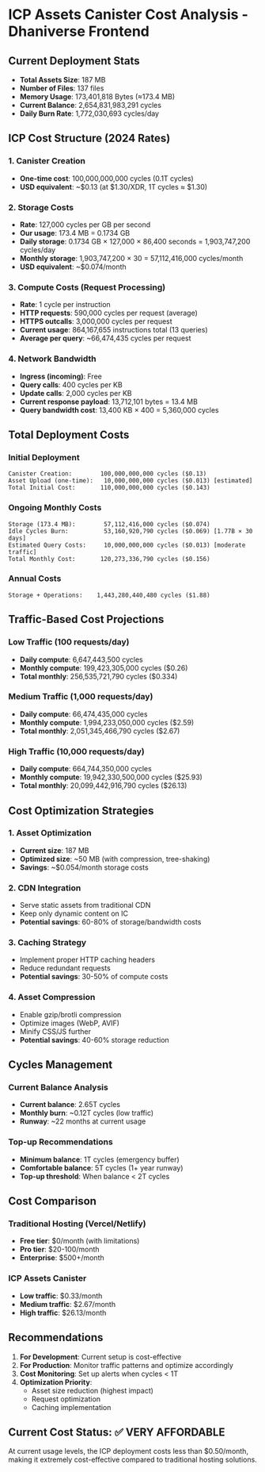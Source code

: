 # ICP Assets Canister Cost Analysis - Dhaniverse Frontend

## Current Deployment Stats

- **Total Assets Size**: 187 MB
- **Number of Files**: 137 files
- **Memory Usage**: 173,401,818 Bytes (≈173.4 MB)
- **Current Balance**: 2,654,831,983,291 cycles
- **Daily Burn Rate**: 1,772,030,693 cycles/day

## ICP Cost Structure (2024 Rates)

### 1. Canister Creation
- **One-time cost**: 100,000,000,000 cycles (0.1T cycles)
- **USD equivalent**: ~$0.13 (at $1.30/XDR, 1T cycles ≈ $1.30)

### 2. Storage Costs
- **Rate**: 127,000 cycles per GB per second
- **Our usage**: 173.4 MB = 0.1734 GB
- **Daily storage**: 0.1734 GB × 127,000 × 86,400 seconds = 1,903,747,200 cycles/day
- **Monthly storage**: 1,903,747,200 × 30 = 57,112,416,000 cycles/month
- **USD equivalent**: ~$0.074/month

### 3. Compute Costs (Request Processing)
- **Rate**: 1 cycle per instruction
- **HTTP requests**: 590,000 cycles per request (average)
- **HTTPS outcalls**: 3,000,000 cycles per request
- **Current usage**: 864,167,655 instructions total (13 queries)
- **Average per query**: ~66,474,435 cycles per request

### 4. Network Bandwidth
- **Ingress (incoming)**: Free
- **Query calls**: 400 cycles per KB
- **Update calls**: 2,000 cycles per KB
- **Current response payload**: 13,712,101 bytes = 13.4 MB
- **Query bandwidth cost**: 13,400 KB × 400 = 5,360,000 cycles

## Total Deployment Costs

### Initial Deployment
```
Canister Creation:        100,000,000,000 cycles ($0.13)
Asset Upload (one-time):   10,000,000,000 cycles ($0.013) [estimated]
Total Initial Cost:       110,000,000,000 cycles ($0.143)
```

### Ongoing Monthly Costs
```
Storage (173.4 MB):        57,112,416,000 cycles ($0.074)
Idle Cycles Burn:          53,160,920,790 cycles ($0.069) [1.77B × 30 days]
Estimated Query Costs:     10,000,000,000 cycles ($0.013) [moderate traffic]
Total Monthly Cost:       120,273,336,790 cycles ($0.156)
```

### Annual Costs
```
Storage + Operations:    1,443,280,440,480 cycles ($1.88)
```

## Traffic-Based Cost Projections

### Low Traffic (100 requests/day)
- **Daily compute**: 6,647,443,500 cycles
- **Monthly compute**: 199,423,305,000 cycles ($0.26)
- **Total monthly**: 256,535,721,790 cycles ($0.334)

### Medium Traffic (1,000 requests/day)
- **Daily compute**: 66,474,435,000 cycles
- **Monthly compute**: 1,994,233,050,000 cycles ($2.59)
- **Total monthly**: 2,051,345,466,790 cycles ($2.67)

### High Traffic (10,000 requests/day)
- **Daily compute**: 664,744,350,000 cycles
- **Monthly compute**: 19,942,330,500,000 cycles ($25.93)
- **Total monthly**: 20,099,442,916,790 cycles ($26.13)

## Cost Optimization Strategies

### 1. Asset Optimization
- **Current size**: 187 MB
- **Optimized size**: ~50 MB (with compression, tree-shaking)
- **Savings**: ~$0.054/month storage costs

### 2. CDN Integration
- Serve static assets from traditional CDN
- Keep only dynamic content on IC
- **Potential savings**: 60-80% of storage/bandwidth costs

### 3. Caching Strategy
- Implement proper HTTP caching headers
- Reduce redundant requests
- **Potential savings**: 30-50% of compute costs

### 4. Asset Compression
- Enable gzip/brotli compression
- Optimize images (WebP, AVIF)
- Minify CSS/JS further
- **Potential savings**: 40-60% storage reduction

## Cycles Management

### Current Balance Analysis
- **Current balance**: 2.65T cycles
- **Monthly burn**: ~0.12T cycles (low traffic)
- **Runway**: ~22 months at current usage

### Top-up Recommendations
- **Minimum balance**: 1T cycles (emergency buffer)
- **Comfortable balance**: 5T cycles (1+ year runway)
- **Top-up threshold**: When balance < 2T cycles

## Cost Comparison

### Traditional Hosting (Vercel/Netlify)
- **Free tier**: $0/month (with limitations)
- **Pro tier**: $20-100/month
- **Enterprise**: $500+/month

### ICP Assets Canister
- **Low traffic**: $0.33/month
- **Medium traffic**: $2.67/month
- **High traffic**: $26.13/month

## Recommendations

1. **For Development**: Current setup is cost-effective
2. **For Production**: Monitor traffic patterns and optimize accordingly
3. **Cost Monitoring**: Set up alerts when cycles < 1T
4. **Optimization Priority**: 
   - Asset size reduction (highest impact)
   - Request optimization
   - Caching implementation

## Current Cost Status: ✅ VERY AFFORDABLE

At current usage levels, the ICP deployment costs less than $0.50/month, making it extremely cost-effective compared to traditional hosting solutions.